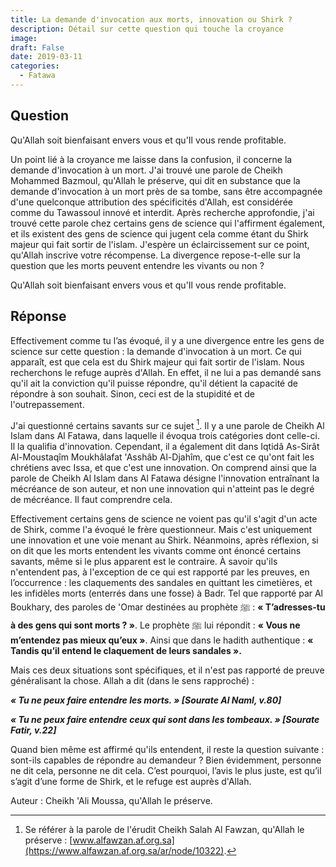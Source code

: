 ```yaml
---
title: La demande d'invocation aux morts, innovation ou Shirk ?
description: Détail sur cette question qui touche la croyance
image:
draft: False
date: 2019-03-11
categories: 
  - Fatawa
---
```


## Question

Qu'Allah soit bienfaisant envers vous et qu'Il vous rende profitable.

Un point lié à la croyance me laisse dans la confusion, il concerne la demande d'invocation à un mort. J'ai trouvé une parole de Cheikh Mohammed Bazmoul, qu'Allah le préserve, qui dit en substance que la demande d'invocation à un mort près de sa tombe, sans être accompagnée d'une quelconque attribution des spécificités d'Allah, est considérée comme du Tawassoul innové et interdit. Après recherche approfondie, j'ai trouvé cette parole chez certains gens de science qui l'affirment également, et ils existent des gens de science qui jugent cela comme étant du Shirk majeur qui fait sortir de l'islam. J'espère un éclaircissement sur ce point, qu'Allah inscrive votre récompense. La divergence repose-t-elle sur la question que les morts peuvent entendre les vivants ou non ?

Qu'Allah soit bienfaisant envers vous et qu'Il vous rende profitable.

## Réponse

Effectivement comme tu l’as évoqué, il y a une divergence entre les gens de science sur cette question : la demande d'invocation à un mort. Ce qui apparaît, est que cela est du Shirk majeur qui fait sortir de l'islam. Nous recherchons le refuge auprès d'Allah. En effet, il ne lui a pas demandé sans qu'il ait la conviction qu'il puisse répondre, qu'il détient la capacité de répondre à son souhait. Sinon, ceci est de la stupidité et de l'outrepassement.

J'ai questionné certains savants sur ce sujet [^1]. Il y a une parole de Cheikh Al Islam dans Al Fatawa, dans laquelle il évoqua trois catégories dont celle-ci. Il la qualifia d'innovation. Cependant, il a également dit dans Iqtidâ As-Sirât Al-Moustaqîm Moukhâlafat 'Asshâb Al-Djahîm, que c'est ce qu'ont fait les chrétiens avec Issa, et que c'est une innovation. On comprend ainsi que la parole de Cheikh Al Islam dans Al Fatawa désigne l'innovation entraînant la mécréance de son auteur, et non une innovation qui n'atteint pas le degré de mécréance. Il faut comprendre cela.

Effectivement certains gens de science ne voient pas qu'il s'agit d'un acte de Shirk, comme l'a évoqué le frère questionneur. Mais c'est uniquement une innovation et une voie menant au Shirk. Néanmoins, après réflexion, si on dit que les morts entendent les vivants comme ont énoncé certains savants, même si le plus apparent est le contraire. À savoir qu'ils n'entendent pas, à l'exception de ce qui est rapporté par les preuves, en l’occurrence : les claquements des sandales en quittant les cimetières, et les infidèles morts (enterrés dans une fosse) à Badr. Tel que rapporté par Al Boukhary, des paroles de 'Omar destinées au prophète ﷺ : **« T’adresses-tu à des gens qui sont morts ? »**. Le prophète ﷺ lui répondit : **« Vous ne m’entendez pas mieux qu’eux »**. Ainsi que dans le hadith authentique : **« Tandis qu’il entend le claquement de leurs sandales ».**

Mais ces deux situations sont spécifiques, et il n'est pas rapporté de preuve généralisant la chose. Allah a dit (dans le sens rapproché) :

_**« Tu ne peux faire entendre les morts. » [Sourate Al Naml, v.80]**_

_**« Tu ne peux faire entendre ceux qui sont dans les tombeaux. » [Sourate Fatir, v.22]**_

Quand bien même est affirmé qu'ils entendent, il reste la question suivante : sont-ils capables de répondre au demandeur ? Bien évidemment, personne ne dit cela, personne ne dit cela. C’est pourquoi, l’avis le plus juste, est qu’il s’agit d’une forme de Shirk, et le refuge est auprès d'Allah.


[^1]: Se référer à la parole de l'érudit Cheikh Salah Al Fawzan, qu'Allah le préserve : [www.alfawzan.af.org.sa](https://www.alfawzan.af.org.sa/ar/node/10322).

Auteur : Cheikh 'Ali Moussa, qu'Allah le préserve.